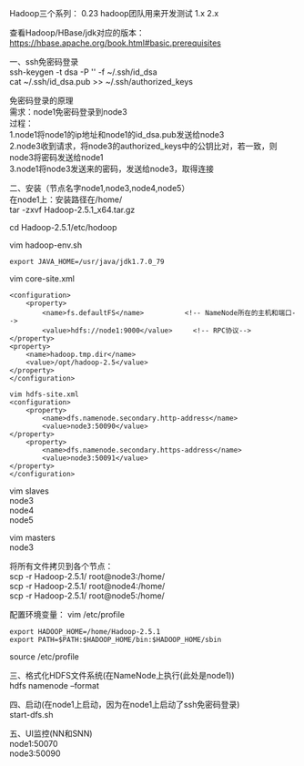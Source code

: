 Hadoop三个系列：
0.23 hadoop团队用来开发测试
1.x
2.x

查看Hadoop/HBase/jdk对应的版本：
https://hbase.apache.org/book.html#basic.prerequisites

一、ssh免密码登录<br>
ssh-keygen -t dsa -P '' -f ~/.ssh/id_dsa<br>
cat ~/.ssh/id_dsa.pub >> ~/.ssh/authorized_keys<br>

免密码登录的原理<br>
需求：node1免密码登录到node3<br>
过程：<br>
1.node1将node1的ip地址和node1的id_dsa.pub发送给node3<br>
2.node3收到请求，将node3的authorized_keys中的公钥比对，若一致，则node3将密码发送给node1<br>
3.node1将node3发送来的密码，发送给node3，取得连接<br>

二、安装（节点名字node1,node3,node4,node5）<br>
在node1上：安装路径在/home/<br>
tar -zxvf Hadoop-2.5.1_x64.tar.gz<br>

cd Hadoop-2.5.1/etc/hodoop<br>

vim hadoop-env.sh<br>
```
export JAVA_HOME=/usr/java/jdk1.7.0_79
```

vim core-site.xml
```
<configuration>
    <property>
        <name>fs.defaultFS</name>          <!-- NameNode所在的主机和端口-->
        <value>hdfs://node1:9000</value>     <!-- RPC协议-->
</property>
<property>
    <name>hadoop.tmp.dir</name>   
    <value>/opt/hadoop-2.5</value>
</property>
</configuration>

vim hdfs-site.xml
<configuration>
    <property>
        <name>dfs.namenode.secondary.http-address</name>         
        <value>node3:50090</value>   
</property>
    <property>
        <name>dfs.namenode.secondary.https-address</name>         
        <value>node3:50091</value>   
</property>
</configuration>
```

vim slaves<br>
node3<br>
node4<br>
node5<br>

vim masters<br>
node3   <!-- SecondaryNameNode的主机名 --><br>

将所有文件拷贝到各个节点：<br>
scp -r Hadoop-2.5.1/ root@node3:/home/<br>
scp -r Hadoop-2.5.1/ root@node4:/home/<br>
scp -r Hadoop-2.5.1/ root@node5:/home/<br>

配置环境变量：
vim /etc/profile
```
export HADOOP_HOME=/home/Hadoop-2.5.1
export PATH=$PATH:$HADOOP_HOME/bin:$HADOOP_HOME/sbin
```

source /etc/profile<br>

三、格式化HDFS文件系统(在NameNode上执行(此处是node1))<br>
hdfs namenode –format<br>

四、启动(在node1上启动，因为在node1上启动了ssh免密码登录)<br>
start-dfs.sh<br>

五、UI监控(NN和SNN)<br>
node1:50070<br>
node3:50090<br>

